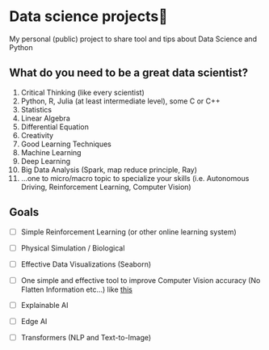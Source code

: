 # Data science projects🚀
My personal (public) project to share tool and tips about Data Science and Python

## What do you need to be a **great** data scientist?
1. Critical Thinking (like every scientist)
2. Python, R, Julia (at least intermediate level), some C or C++
3. Statistics
4. Linear Algebra
5. Differential Equation
6. Creativity
7. Good Learning Techniques
8. Machine Learning
9. Deep Learning
10. Big Data Analysis (Spark, map reduce principle, Ray)
11. ...one to micro/macro topic to specialize your skills (i.e. Autonomous Driving, Reinforcement Learning, Computer Vision)


## Goals
- [ ] Simple Reinforcement Learning (or other online learning system)
- [ ] Physical Simulation / Biological
- [ ] Effective Data Visualizations (Seaborn)
- [ ] One simple and effective tool to improve Computer Vision accuracy (No Flatten Information etc...) like [this](https://github.com/ansh941/MnistSimpleCNN)
- [ ] Explainable AI
- [ ] Edge AI
- [ ] Transformers (NLP and Text-to-Image)



